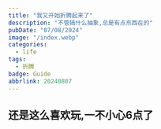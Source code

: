 ```yaml
---
title: "我又开始折腾起来了"
description: "不管搞什么抽象,总是有点东西在的"
pubDate: "07/08/2024"
image: "/index.webp"
categories:
  - life
tags:
  - 折腾
badge: Guide
abbrlink: 20240807
---
```



## 还是这么喜欢玩,一不小心6点了
<!--stackedit_data:
eyJoaXN0b3J5IjpbLTcxOTkyMzc5OCwxODY5NzI5MjcyLDE1Mz
I3MjY0NThdfQ==
-->